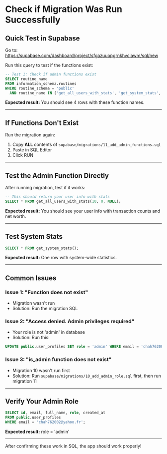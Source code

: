 # Check if Migration Was Run Successfully

## Quick Test in Supabase

Go to: https://supabase.com/dashboard/project/sfgazuuopgrnkhvciawm/sql/new

Run this query to test if the functions exist:

```sql
-- Test 1: Check if admin functions exist
SELECT routine_name
FROM information_schema.routines
WHERE routine_schema = 'public'
  AND routine_name IN ('get_all_users_with_stats', 'get_system_stats', 'get_user_details_admin', 'is_admin');
```

**Expected result:** You should see 4 rows with these function names.

---

## If Functions Don't Exist

Run the migration again:

1. Copy **ALL** contents of `supabase/migrations/11_add_admin_functions.sql`
2. Paste in SQL Editor
3. Click RUN

---

## Test the Admin Function Directly

After running migration, test if it works:

```sql
-- This should return your user info with stats
SELECT * FROM get_all_users_with_stats(10, 0, NULL);
```

**Expected result:** You should see your user info with transaction counts and net worth.

---

## Test System Stats

```sql
SELECT * FROM get_system_stats();
```

**Expected result:** One row with system-wide statistics.

---

## Common Issues

### Issue 1: "Function does not exist"
- Migration wasn't run
- Solution: Run the migration SQL

### Issue 2: "Access denied. Admin privileges required"
- Your role is not 'admin' in database
- Solution: Run this:
```sql
UPDATE public.user_profiles SET role = 'admin' WHERE email = 'chah762002@yahoo.fr';
```

### Issue 3: "is_admin function does not exist"
- Migration 10 wasn't run first
- Solution: Run `supabase/migrations/10_add_admin_role.sql` first, then run migration 11

---

## Verify Your Admin Role

```sql
SELECT id, email, full_name, role, created_at
FROM public.user_profiles
WHERE email = 'chah762002@yahoo.fr';
```

**Expected result:** role = 'admin'

---

After confirming these work in SQL, the app should work properly!
